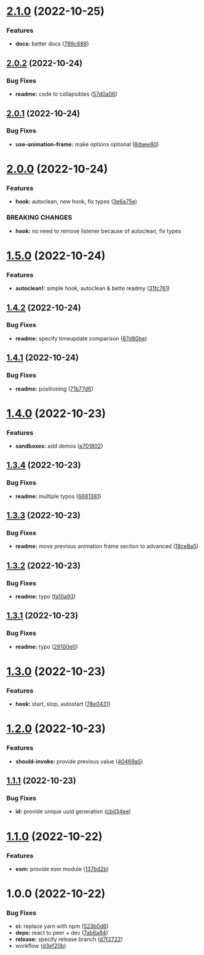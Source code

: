 # [2.1.0](https://github.com/artelydev/use-listen-on-animation-frame/compare/v2.0.2...v2.1.0) (2022-10-25)


### Features

* **docs:** better docs ([789c688](https://github.com/artelydev/use-listen-on-animation-frame/commit/789c6884c4b40b9f5c132485bee4d4878851d26a))

## [2.0.2](https://github.com/artelydev/use-listen-on-animation-frame/compare/v2.0.1...v2.0.2) (2022-10-24)


### Bug Fixes

* **readme:** code to collapsibles ([57d0a06](https://github.com/artelydev/use-listen-on-animation-frame/commit/57d0a06987c8eb52e05ea93b9fd6099d8c01cb4e))

## [2.0.1](https://github.com/artelydev/use-listen-on-animation-frame/compare/v2.0.0...v2.0.1) (2022-10-24)


### Bug Fixes

* **use-animation-frame:** make options optional ([8daee80](https://github.com/artelydev/use-listen-on-animation-frame/commit/8daee80f63a0e65ae6da497c2492d118098b8905))

# [2.0.0](https://github.com/artelydev/use-listen-on-animation-frame/compare/v1.5.0...v2.0.0) (2022-10-24)


### Features

* **hook:** autoclean, new hook, fix types ([3e6a75e](https://github.com/artelydev/use-listen-on-animation-frame/commit/3e6a75ee9621ce93011eb5edee7e2958accfa0b9))


### BREAKING CHANGES

* **hook:** no need to remove listener because of autoclean, fix types

# [1.5.0](https://github.com/artelydev/use-listen-on-animation-frame/compare/v1.4.2...v1.5.0) (2022-10-24)


### Features

* **autoclean!:** simple hook, autoclean & bette readmy ([31fc761](https://github.com/artelydev/use-listen-on-animation-frame/commit/31fc761fc810dd51c91c92d391ab18785f2d9aa9))

## [1.4.2](https://github.com/artelydev/use-listen-on-animation-frame/compare/v1.4.1...v1.4.2) (2022-10-24)


### Bug Fixes

* **readme:** specify timeupdate comparison ([87d80be](https://github.com/artelydev/use-listen-on-animation-frame/commit/87d80becb01e3400b5f8a30a348618fe8bbca3f8))

## [1.4.1](https://github.com/artelydev/use-listen-on-animation-frame/compare/v1.4.0...v1.4.1) (2022-10-24)


### Bug Fixes

* **readme:** positioning ([71b77d6](https://github.com/artelydev/use-listen-on-animation-frame/commit/71b77d683d07475d3f1681e9440c8b2c81589c4d))

# [1.4.0](https://github.com/artelydev/use-listen-on-animation-frame/compare/v1.3.4...v1.4.0) (2022-10-23)


### Features

* **sandboxes:** add demos ([e701802](https://github.com/artelydev/use-listen-on-animation-frame/commit/e701802e83eeaedb2b878e1d23b49634ce339c7e))

## [1.3.4](https://github.com/artelydev/use-listen-on-animation-frame/compare/v1.3.3...v1.3.4) (2022-10-23)


### Bug Fixes

* **readme:** multiple typos ([6681381](https://github.com/artelydev/use-listen-on-animation-frame/commit/668138186a24242c864728448609ad97a1e5b981))

## [1.3.3](https://github.com/artelydev/use-listen-on-animation-frame/compare/v1.3.2...v1.3.3) (2022-10-23)


### Bug Fixes

* **readme:** move previous animation frame section to advanced ([18ce8a5](https://github.com/artelydev/use-listen-on-animation-frame/commit/18ce8a5b669c6b6cf5519c751cd8c6169cc76f80))

## [1.3.2](https://github.com/artelydev/use-listen-on-animation-frame/compare/v1.3.1...v1.3.2) (2022-10-23)


### Bug Fixes

* **readme:** typo ([fa10a93](https://github.com/artelydev/use-listen-on-animation-frame/commit/fa10a93f2969d9d20fd6092d7e277c5e9109b928))

## [1.3.1](https://github.com/artelydev/use-listen-on-animation-frame/compare/v1.3.0...v1.3.1) (2022-10-23)


### Bug Fixes

* **readme:** typo ([29100e0](https://github.com/artelydev/use-listen-on-animation-frame/commit/29100e0e80f21b91dc39b9950576e90b63533cd8))

# [1.3.0](https://github.com/artelydev/use-listen-on-animation-frame/compare/v1.2.0...v1.3.0) (2022-10-23)


### Features

* **hook:** start, stop, autostart ([78e0431](https://github.com/artelydev/use-listen-on-animation-frame/commit/78e0431bc09233a85d516f53a38493ceefaf626f))

# [1.2.0](https://github.com/artelydev/use-listen-on-animation-frame/compare/v1.1.1...v1.2.0) (2022-10-23)


### Features

* **should-invoke:** provide previous value ([40469a5](https://github.com/artelydev/use-listen-on-animation-frame/commit/40469a52bf8ed0557890097c828f5892bbd6acd5))

## [1.1.1](https://github.com/artelydev/use-listen-on-animation-frame/compare/v1.1.0...v1.1.1) (2022-10-23)


### Bug Fixes

* **id:** provide unique uuid generation ([cbd34ee](https://github.com/artelydev/use-listen-on-animation-frame/commit/cbd34ee6667564e16d87cadbdf624ba439860ca9))

# [1.1.0](https://github.com/artelydev/use-listen-on-animation-frame/compare/v1.0.0...v1.1.0) (2022-10-22)


### Features

* **esm:** provide esm module ([137bd2b](https://github.com/artelydev/use-listen-on-animation-frame/commit/137bd2bffd7a42b14cccc7437577553acea7b63e))

# 1.0.0 (2022-10-22)


### Bug Fixes

* **ci:** replace yarn with npm ([523b0d6](https://github.com/artelydev/use-listen-on-animation-frame/commit/523b0d6cc63c6d5fbba622af12fd9bedcd80be49))
* **deps:** react to peer + dev ([7ab6a84](https://github.com/artelydev/use-listen-on-animation-frame/commit/7ab6a847644568cee808cf86dbef53adccdbd3f7))
* **release:** specify release branch ([d7f2722](https://github.com/artelydev/use-listen-on-animation-frame/commit/d7f2722ec156b60496ae7616f18af8a7abbe0fd2))
* workflow ([d3ef20b](https://github.com/artelydev/use-listen-on-animation-frame/commit/d3ef20b7dec173d244b1e83e302e14e2f2e496f6))
